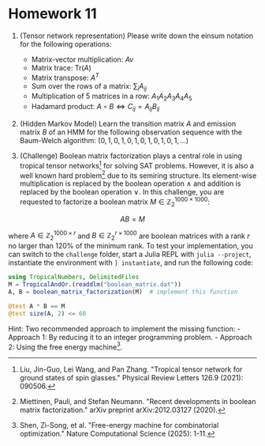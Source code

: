 # Homework 11

1. (Tensor network representation) Please write down the einsum notation for the following operations:
    - Matrix-vector multiplication: $A v$
    - Matrix trace: $\text{Tr}(A)$
    - Matrix transpose: $A^T$
    - Sum over the rows of a matrix: $\sum_i A_{ij}$
    - Multiplication of $5$ matrices in a row: $A_1 A_2 A_3 A_4 A_5$
    - Hadamard product: $A \circ B \Leftrightarrow C_{ij} = A_{ij} B_{ij}$

2. (Hidden Markov Model) Learn the transition matrix $A$ and emission matrix $B$ of an HMM for the following observation sequence with the Baum-Welch algorithm:
    $(0, 1, 0, 1, 0, 1, 0, 1, 0, 1, 0, 1, \dots)$

3. (Challenge) Boolean matrix factorization plays a central role in using tropical tensor networks[^Liu2021] for solving SAT problems. However, it is also a well known hard problem[^Miettinen2020] due to its semiring structure. Its element-wise multiplication is replaced by the boolean operation $\land$ and addition is replaced by the boolean operation $\lor$.
In this challenge, you are requested to factorize a boolean matrix $M \in \mathbb{Z}_2^{1000 \times 1000}$:
  ```math
  A B = M
  ```
  where $A \in \mathbb{Z}_2^{1000 \times r}$ and $B \in \mathbb{Z}_2^{r \times 1000}$ are boolean matrices with a rank $r$ no larger than $120\%$ of the minimum rank. To test your implementation, you can switch to the `challenge` folder, start a Julia REPL with `julia --project`, instantiate the environment with `] instantiate`, and run the following code:
```julia
using TropicalNumbers, DelimitedFiles
M = TropicalAndOr.(readdlm("boolean_matrix.dat"))
A, B = boolean_matrix_factorization(M)  # implement this function

@test A * B == M
@test size(A, 2) <= 60
```
Hint: Two recommended approach to implement the missing function:
    - Approach 1: By reducing it to an integer programming problem.
    - Approach 2: Using the free energy machine[^Shen2025].

[^Miettinen2020]: Miettinen, Pauli, and Stefan Neumann. "Recent developments in boolean matrix factorization." arXiv preprint arXiv:2012.03127 (2020).
[^Shen2025]: Shen, Zi-Song, et al. "Free-energy machine for combinatorial optimization." Nature Computational Science (2025): 1-11.
[^Liu2021]: Liu, Jin-Guo, Lei Wang, and Pan Zhang. "Tropical tensor network for ground states of spin glasses." Physical Review Letters 126.9 (2021): 090506.
